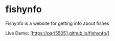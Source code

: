 # fishynfo
Fishynfo is a website for getting info about fishes

Live Demo: [https://pari55051.github.io/fishynfo/]
